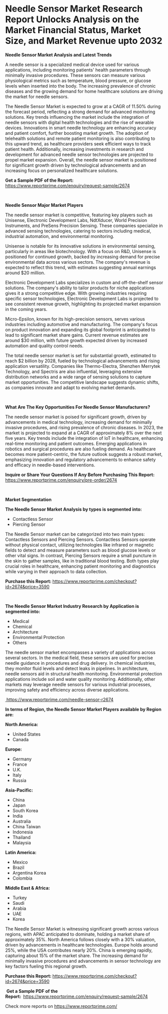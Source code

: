 <p><h1>Needle Sensor Market Research Report Unlocks Analysis on the Market Financial Status, Market Size, and Market Revenue upto 2032</h1></p><p><strong>Needle Sensor Market Analysis and Latest Trends</strong></p>
<p><p>A needle sensor is a specialized medical device used for various applications, including monitoring patients' health parameters through minimally invasive procedures. These sensors can measure various physiological metrics such as temperature, blood pressure, or glucose levels when inserted into the body. The increasing prevalence of chronic diseases and the growing demand for home healthcare solutions are driving the market for needle sensors.</p><p>The Needle Sensor Market is expected to grow at a CAGR of 11.50% during the forecast period, reflecting a strong demand for advanced monitoring solutions. Key trends influencing the market include the integration of needle sensors with digital health technologies and the rise of wearable devices. Innovations in smart needle technology are enhancing accuracy and patient comfort, further boosting market growth. The adoption of telehealth solutions and remote patient monitoring is also contributing to this upward trend, as healthcare providers seek efficient ways to track patient health. Additionally, increasing investments in research and development for advanced needle sensor technologies are projected to propel market expansion. Overall, the needle sensor market is positioned for significant growth driven by technological advancements and an increasing focus on personalized healthcare solutions.</p></p>
<p><strong>Get a Sample PDF of the Report:&nbsp;</strong> <a href="https://www.reportprime.com/enquiry/request-sample/2674?utm_campaign=3503&utm_medium=2&utm_source=Github&utm_content=ia&utm_term=18032025&utm_id=needle-sensor">https://www.reportprime.com/enquiry/request-sample/2674</a></p>
<p>&nbsp;</p>
<p><strong>Needle Sensor Major Market Players</strong></p>
<p><p>The needle sensor market is competitive, featuring key players such as Unisense, Electronic Development Labs, NdtXducer, World Precision Instruments, and PreSens Precision Sensing. These companies specialize in advanced sensing technologies, catering to sectors including medical, industrial automation, and environmental monitoring.</p><p>Unisense is notable for its innovative solutions in environmental sensing, particularly in areas like biotechnology. With a focus on R&D, Unisense is positioned for continued growth, backed by increasing demand for precise environmental data across various sectors. The company's revenue is expected to reflect this trend, with estimates suggesting annual earnings around $20 million.</p><p>Electronic Development Labs specializes in custom and off-the-shelf sensor solutions. The company's ability to tailor products for niche applications gives it a strong competitive edge. With growing industries requiring specific sensor technologies, Electronic Development Labs is projected to see consistent revenue growth, highlighting its projected market expansion in the coming years.</p><p>Micro-Epsilon, known for its high-precision sensors, serves various industries including automotive and manufacturing. The company's focus on product innovation and expanding its global footprint is anticipated to lead to significant market share gains. Current revenue estimates are around $30 million, with future growth expected driven by increased automation and quality control needs.</p><p>The total needle sensor market is set for substantial growth, estimated to reach $2 billion by 2028, fueled by technological advancements and rising application versatility. Companies like Thermo-Electra, Shenzhen Merrytek Technology, and Spectris are also influential, leveraging extensive distribution networks and a wide range of sensing solutions to capture market opportunities. The competitive landscape suggests dynamic shifts, as companies innovate and adapt to evolving market demands.</p></p>
<p>&nbsp;</p>
<p><strong>What Are The Key Opportunities For Needle Sensor Manufacturers?</strong></p>
<p><p>The needle sensor market is poised for significant growth, driven by advancements in medical technology, increasing demand for minimally invasive procedures, and rising prevalence of chronic diseases. In 2023, the market is projected to expand at a CAGR of approximately 8% over the next five years. Key trends include the integration of IoT in healthcare, enhancing real-time monitoring and patient outcomes. Emerging applications in robotics and surgical procedures are also fueling demand. As healthcare becomes more patient-centric, the future outlook suggests a robust market, emphasizing innovation and regulatory advancements to enhance safety and efficacy in needle-based interventions.</p></p>
<p><strong>Inquire or Share Your Questions If Any Before Purchasing This Report:</strong> <a href="https://www.reportprime.com/enquiry/pre-order/2674?utm_campaign=3503&utm_medium=2&utm_source=Github&utm_content=ia&utm_term=18032025&utm_id=needle-sensor">https://www.reportprime.com/enquiry/pre-order/2674</a></p>
<p>&nbsp;</p>
<p><strong>Market Segmentation</strong></p>
<p><strong>The Needle Sensor Market Analysis by types is segmented into:</strong></p>
<p><ul><li>Contactless Sensor</li><li>Piercing Sensor</li></ul></p>
<p><p>The Needle Sensor market can be categorized into two main types: Contactless Sensors and Piercing Sensors. Contactless Sensors operate without physical contact, utilizing technologies like infrared or magnetic fields to detect and measure parameters such as blood glucose levels or other vital signs. In contrast, Piercing Sensors require a small puncture in the skin to gather samples, like in traditional blood testing. Both types play crucial roles in healthcare, enhancing patient monitoring and diagnostics while varying in their approach to data collection.</p></p>
<p><strong>Purchase this Report:&nbsp;</strong><a href="https://www.reportprime.com/checkout?id=2674&price=3590&utm_campaign=3503&utm_medium=2&utm_source=Github&utm_content=ia&utm_term=18032025&utm_id=needle-sensor">https://www.reportprime.com/checkout?id=2674&price=3590</a></p>
<p>&nbsp;</p>
<p><strong>The Needle Sensor Market Industry Research by Application is segmented into:</strong></p>
<p><ul><li>Medical</li><li>Chemical</li><li>Architecture</li><li>Environmental Protection</li><li>Others</li></ul></p>
<p><p>The needle sensor market encompasses a variety of applications across several sectors. In the medical field, these sensors are used for precise needle guidance in procedures and drug delivery. In chemical industries, they monitor fluid levels and detect leaks in pipelines. In architecture, needle sensors aid in structural health monitoring. Environmental protection applications include soil and water quality monitoring. Additionally, other markets may leverage needle sensors for various industrial processes, improving safety and efficiency across diverse applications.</p></p>
<p><a href="https://www.reportprime.com/needle-sensor-r2674?utm_campaign=3503&utm_medium=2&utm_source=Github&utm_content=ia&utm_term=18032025&utm_id=needle-sensor">&nbsp;https://www.reportprime.com/needle-sensor-r2674</a></p>
<p><strong>In terms of Region, the Needle Sensor Market Players available by Region are:</strong></p>
<p>
    <p> <strong> North America: </strong>
        <ul>
            <li>United States</li>
            <li>Canada</li>
        </ul>
        </p> 
    <p> <strong> Europe: </strong>
        <ul>
            <li>Germany</li>
            <li>France</li>
            <li>U.K.</li>
            <li>Italy</li>
            <li>Russia</li>
        </ul>
        </p> 
    <p> <strong> Asia-Pacific: </strong>
        <ul>
            <li>China</li>
            <li>Japan</li>
            <li>South Korea</li>
            <li>India</li>
            <li>Australia</li>
            <li>China Taiwan</li>
            <li>Indonesia</li>
            <li>Thailand</li>
            <li>Malaysia</li>
        </ul>
        </p> 
    <p> <strong> Latin America: </strong>
        <ul>
            <li>Mexico</li>
            <li>Brazil</li>
            <li>Argentina Korea</li>
            <li>Colombia</li>
        </ul>
        </p> 
    <p> <strong> Middle East & Africa: </strong>
        <ul>
            <li>Turkey</li>
            <li>Saudi</li>
            <li>Arabia</li>
            <li>UAE</li>
            <li>Korea</li>
        </ul>
    </p>
    </p>
<p><p>The Needle Sensor Market is witnessing significant growth across various regions, with APAC anticipated to dominate, holding a market share of approximately 35%. North America follows closely with a 30% valuation, driven by advancements in healthcare technologies. Europe holds around 25%, while the USA contributes nearly 20%. China is emerging rapidly, capturing about 15% of the market share. The increasing demand for minimally invasive procedures and advancements in sensor technology are key factors fueling this regional growth.</p></p>
<p><strong>Purchase this Report: </strong><a href="https://www.reportprime.com/checkout?id=2674&price=3590&utm_campaign=3503&utm_medium=2&utm_source=Github&utm_content=ia&utm_term=18032025&utm_id=needle-sensor">https://www.reportprime.com/checkout?id=2674&price=3590</a></p>
<p>&nbsp;<strong>Get a Sample PDF of the Report:&nbsp;&nbsp;</strong><a href="https://www.reportprime.com/enquiry/request-sample/2674?utm_campaign=3503&utm_medium=2&utm_source=Github&utm_content=ia&utm_term=18032025&utm_id=needle-sensor">https://www.reportprime.com/enquiry/request-sample/2674</a></p>
<p><strong></strong></p>
<p>Check more reports on <a href="https://www.reportprime.com/?utm_campaign=3503&utm_medium=2&utm_source=Github&utm_content=ia&utm_term=18032025&utm_id=needle-sensor">https://www.reportprime.com/</a></p>